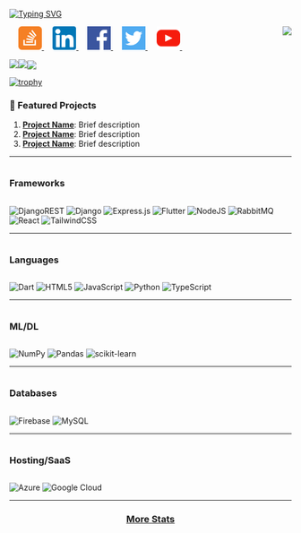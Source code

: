 [![Typing SVG](https://readme-typing-svg.demolab.com/?lines=Welcome+to+My+Github+👋🏾;Explore,+enjoy,+and+feel+free.;Happy+building!+🚀)](https://git.io/typing-svg)

<a href="">
    <picture>
        <source media="(prefers-color-scheme: dark)" srcset="https://github-readme-stats.vercel.app/api/top-langs/?username=clintinog&hide_title=true&langs_count=10&hide=G-code&hide_border=true&theme=dark&bg_color=0e1116&title_color=ffffff&text_color=ffffff&layout=donut-vertical&exclude_repo=babel,convert">
        <img align="right" src="https://github-readme-stats.vercel.app/api/top-langs/?username=clintinog&hide_title=true&langs_count=10&hide=G-code&hide_border=true&layout=donut-vertical&exclude_repo=babel,convert">
    </picture>
</a>

&nbsp;&nbsp;&nbsp;
<a href="">
    <picture>
        <source media="(prefers-color-scheme: dark)" srcset="https://raw.githubusercontent.com/clintinog/clintinog/main/imgs/social/dark/stackoverflow.png">
        <img src="https://raw.githubusercontent.com/clintinog/clintinog/main/imgs/social/light/stackoverflow.png" width="42" height="42">
    </picture>
</a>
&nbsp;&nbsp;&nbsp;
<a href="https://www.linkedin.com/in/caspa-clinton-735a37209/" target_="blank">
    <picture>
        <source media="(prefers-color-scheme: dark)" srcset="https://raw.githubusercontent.com/clintinog/clintinog/main/imgs/social/dark/linkedin.png">
        <img src="https://raw.githubusercontent.com/clintinog/clintinog/main/imgs/social/light/linkedin.png" width="42" height="42">
    </picture>
</a>
&nbsp;&nbsp;&nbsp;
<a href="">
    <picture>
        <source media="(prefers-color-scheme: dark)" srcset="https://raw.githubusercontent.com/clintinog/clintinog/main/imgs/social/dark/facebook.png">
        <img src="https://raw.githubusercontent.com/clintinog/clintinog/main/imgs/social/light/facebook.png" width="42" height="42">
    </picture>
</a>
&nbsp;&nbsp;&nbsp;
<a href="https://x.com/CaspaClinton" target_="blank">
    <picture>
        <source media="(prefers-color-scheme: dark)" srcset="https://raw.githubusercontent.com/clintinog/clintinog/main/imgs/social/dark/twitter.png">
        <img src="https://raw.githubusercontent.com/clintinog/clintinog/main/imgs/social/light/twitter.png" width="42" height="42">
    </picture>
</a>
&nbsp;&nbsp;&nbsp;
<a href="">
    <picture>
        <source media="(prefers-color-scheme: dark)" srcset="https://raw.githubusercontent.com/clintinog/clintinog/main/imgs/social/dark/youtube.png">
        <img src="https://raw.githubusercontent.com/clintinog/clintinog/main/imgs/social/light/youtube.png" width="42" height="42">
    </picture>
</a>
&nbsp;&nbsp;&nbsp;

<a href="https://github.com/clintinog/github-readme-stats">
    <picture>
        <source media="(prefers-color-scheme: dark)" srcset="https://github-readme-stats.vercel.app/api?username=clintinog&hide_title=true&include_all_commits=true&count_private=true&show_icons=true&hide_border=true&theme=dark&bg_color=0e1116&title_color=ffffff&text_color=ffffff&icon_color=1f6feb">
        <img align="left" src="https://github-readme-stats.vercel.app/api?username=clintinog&hide_title=true&include_all_commits=true&count_private=true&show_icons=true&hide_border=true">
    </picture>
</a>

<a href="https://github.com/clintinog/github-readme-streak-stats">
    <picture>
        <source media="(prefers-color-scheme: dark)" srcset="https://github-readme-streak-stats.herokuapp.com/?user=clintinog&hide_border=true&theme=dark&background=0e1116">
        <img align="left" src="https://github-readme-streak-stats.herokuapp.com/?user=clintinog&hide_border=true">
    </picture>
</a>

<a href="https://github.com/clintinog/github-readme-activity-graph">
    <picture>
        <source media="(prefers-color-scheme: dark)" srcset="https://github-readme-activity-graph.vercel.app/graph?username=clintinog&theme=github-dark&area=true&hide_border=true&custom_title=Past%20Months%20Activity&color=ffffff&bg_color=0e1116">
        <img align="center" src="https://github-readme-activity-graph.vercel.app/graph?username=clintinog&theme=github-light&area=true&hide_border=true&custom_title=Past%20Months%20Activity">
    </picture>
</a>

[![trophy](https://github-profile-trophy.vercel.app/?username=clintinog)](https://github.com/ryo-ma/github-profile-trophy)

### 🚀 Featured Projects

1. **[Project Name](project-link)**: Brief description
2. **[Project Name](project-link)**: Brief description
3. **[Project Name](project-link)**: Brief description

---

<h3 style="display: inline-block; margin-right: 20px;">Frameworks</h3>

![DjangoREST](https://img.shields.io/badge/DJANGO-REST-ff1709?style=for-the-badge&logo=django&logoColor=white&color=ff1709&labelColor=gray)
![Django](https://img.shields.io/badge/django-%23092E20.svg?style=for-the-badge&logo=django&logoColor=white)
![Express.js](https://img.shields.io/badge/express.js-%23404d59.svg?style=for-the-badge&logo=express&logoColor=%2361DAFB)
![Flutter](https://img.shields.io/badge/Flutter-%2302569B.svg?style=for-the-badge&logo=Flutter&logoColor=white)
![NodeJS](https://img.shields.io/badge/node.js-6DA55F?style=for-the-badge&logo=node.js&logoColor=white)
![RabbitMQ](https://img.shields.io/badge/Rabbitmq-FF6600?style=for-the-badge&logo=rabbitmq&logoColor=white)
![React](https://img.shields.io/badge/react-%2320232a.svg?style=for-the-badge&logo=react&logoColor=%2361DAFB)
![TailwindCSS](https://img.shields.io/badge/tailwindcss-%2338B2AC.svg?style=for-the-badge&logo=tailwind-css&logoColor=white)

---

<h3 style="display: inline-block; margin-right: 20px;">Languages</h3>

![Dart](https://img.shields.io/badge/dart-%230175C2.svg?style=for-the-badge&logo=dart&logoColor=white)
![HTML5](https://img.shields.io/badge/html5-%23E34F26.svg?style=for-the-badge&logo=html5&logoColor=white)
![JavaScript](https://img.shields.io/badge/javascript-%23323330.svg?style=for-the-badge&logo=javascript&logoColor=%23F7DF1E)
![Python](https://img.shields.io/badge/python-3670A0?style=for-the-badge&logo=python&logoColor=ffdd54)
![TypeScript](https://img.shields.io/badge/typescript-%23007ACC.svg?style=for-the-badge&logo=typescript&logoColor=white)

---

<h3 style="display: inline-block; margin-right: 20px;">ML/DL</h3>

![NumPy](https://img.shields.io/badge/numpy-%23013243.svg?style=for-the-badge&logo=numpy&logoColor=white)
![Pandas](https://img.shields.io/badge/pandas-%23150458.svg?style=for-the-badge&logo=pandas&logoColor=white)
![scikit-learn](https://img.shields.io/badge/scikit--learn-%23F7931E.svg?style=for-the-badge&logo=scikit-learn&logoColor=white)

---

<h3 style="display: inline-block; margin-right: 20px;">Databases</h3>

![Firebase](https://img.shields.io/badge/firebase-a08021?style=for-the-badge&logo=firebase&logoColor=ffcd34)
![MySQL](https://img.shields.io/badge/mysql-4479A1.svg?style=for-the-badge&logo=mysql&logoColor=white)

---

<h3 style="display: inline-block; margin-right: 20px;">Hosting/SaaS</h3>

![Azure](https://img.shields.io/badge/azure-%230072C6.svg?style=for-the-badge&logo=microsoftazure&logoColor=white)
![Google Cloud](https://img.shields.io/badge/GoogleCloud-%234285F4.svg?style=for-the-badge&logo=google-cloud&logoColor=white)

---

<h3 align="center">
    <a href="https://www.githubtrends.io/wrapped/clintinog">
        More Stats
    </a>
</h3>

